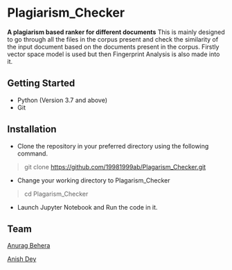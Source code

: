 # Plagiarism_Checker
**A plagiarism based ranker for different documents**
This is mainly designed to go through all the files in the corpus present and check the similarity of the input document based on the documents present in the corpus. Firstly vector space model is used but then Fingerprint Analysis is also made into it.

## Getting Started

 - Python (Version 3.7 and above)
 - Git
 
 ## Installation
 - Clone the repository in your preferred directory using the following command.
> git clone https://github.com/19981999ab/Plagarism_Checker.git
 - Change your working directory to Plagarism_Checker
 >cd Plagarism_Checker
 - Launch Jupyter Notebook and Run the code in it.
 
 ## Team
 [Anurag Behera](https://github.com/19981999ab) 
 
 [Anish Dey](https://github.com/Moozzaart23)
 


 
